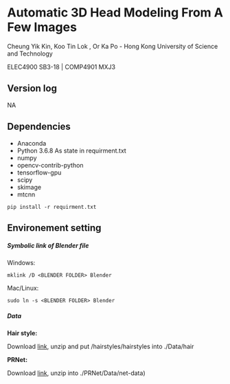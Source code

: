 # Automatic 3D Head Modeling From A Few Images

Cheung Yik Kin, Koo Tin Lok , Or Ka Po - Hong Kong University of Science and Technology

ELEC4900 SB3-18 | COMP4901 MXJ3

## Version log
NA

## Dependencies

* Anaconda
* Python 3.6.8
As state in requirment.txt
* numpy
* opencv-contrib-python
* tensorflow-gpu
* scipy
* skimage
* mtcnn

```
pip install -r requirment.txt
```

## Environement setting

##### Symbolic link of Blender file

Windows: 
```
mklink /D <BLENDER FOLDER> Blender
```
Mac/Linux:
``` 
sudo ln -s <BLENDER FOLDER> Blender
```

##### Data

**Hair style:** 

Download [link](http://www-scf.usc.edu/~liwenhu/SHM/database.html), unzip and put /hairstyles/hairstyles into ./Data/hair

**PRNet:**

Download [link](https://drive.google.com/file/d/1UoE-XuW1SDLUjZmJPkIZ1MLxvQFgmTFH/view?usp=sharing), unzip into ./PRNet/Data/net-data)


